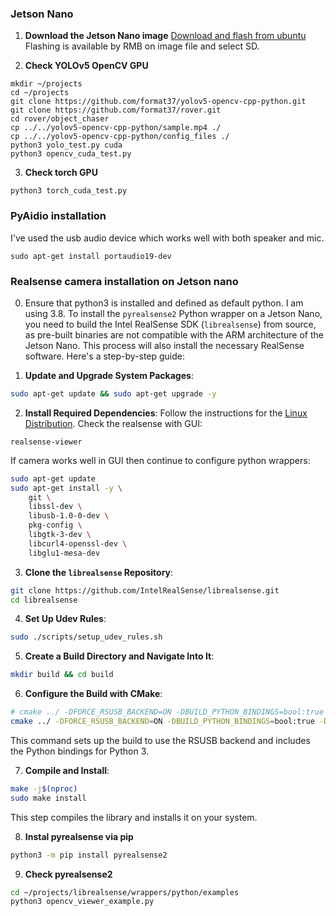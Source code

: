 ### Jetson Nano
1. **Download the Jetson Nano image**
[Download and flash from ubuntu](https://qengineering.eu/install-opencv-on-jetson-nano.html)  
Flashing is available by RMB on image file and select SD.

2. **Check YOLOv5 OpenCV GPU**
```
mkdir ~/projects
cd ~/projects
git clone https://github.com/format37/yolov5-opencv-cpp-python.git
git clone https://github.com/format37/rover.git
cd rover/object_chaser
cp ../../yolov5-opencv-cpp-python/sample.mp4 ./
cp ../../yolov5-opencv-cpp-python/config_files ./
python3 yolo_test.py cuda
python3 opencv_cuda_test.py
```

3. **Check torch GPU**
```
python3 torch_cuda_test.py
```

### PyAidio installation
I've used the usb audio device which works well with both speaker and mic.
```
sudo apt-get install portaudio19-dev
```
### Realsense camera installation on Jetson nano
0. Ensure that python3 is installed and defined as default python. I am using 3.8.
To install the `pyrealsense2` Python wrapper on a Jetson Nano, you need to build the Intel RealSense SDK (`librealsense`) from source, as pre-built binaries are not compatible with the ARM architecture of the Jetson Nano. This process will also install the necessary RealSense software. Here's a step-by-step guide:

1. **Update and Upgrade System Packages**:
```bash
sudo apt-get update && sudo apt-get upgrade -y
```

2. **Install Required Dependencies**:
Follow the instructions for the [Linux Distribution](https://github.com/IntelRealSense/librealsense/blob/master/doc/distribution_linux.md).
Check the realsense with GUI:
```
realsense-viewer
```
If camera works well in GUI then continue to configure python wrappers:
```bash
sudo apt-get update
sudo apt-get install -y \
    git \
    libssl-dev \
    libusb-1.0-0-dev \
    pkg-config \
    libgtk-3-dev \
    libcurl4-openssl-dev \
    libglu1-mesa-dev
```

3. **Clone the `librealsense` Repository**:
```bash
git clone https://github.com/IntelRealSense/librealsense.git
cd librealsense
```

4. **Set Up Udev Rules**:
```bash
sudo ./scripts/setup_udev_rules.sh
```

5. **Create a Build Directory and Navigate Into It**:
```bash
mkdir build && cd build
```

6. **Configure the Build with CMake**:
```bash
# cmake ../ -DFORCE_RSUSB_BACKEND=ON -DBUILD_PYTHON_BINDINGS=bool:true -DPYTHON_EXECUTABLE=$(which python3) -DCMAKE_EXE_LINKER_FLAGS="-lGLU"
cmake ../ -DFORCE_RSUSB_BACKEND=ON -DBUILD_PYTHON_BINDINGS=bool:true -DBUILD_SHARED_LIBS=false -DPYTHON_EXECUTABLE=$(which python3)
```
This command sets up the build to use the RSUSB backend and includes the Python bindings for Python 3.

7. **Compile and Install**:
```bash
make -j$(nproc)
sudo make install
```
This step compiles the library and installs it on your system.

8. **Instal pyrealsense via pip**
```bash
python3 -m pip install pyrealsense2
```

9. **Check pyrealsense2**
```bash
cd ~/projects/librealsense/wrappers/python/examples
python3 opencv_viewer_example.py
```

<!-- 8. **Update the Python Path**:
```bash
# export PYTHONPATH=$PYTHONPATH:/usr/local/lib/python3.6/pyrealsense2/
# Add the correct path to PYTHONPATH
export PYTHONPATH=$PYTHONPATH:/usr/local/lib/python3.6
```
This command adds the installed `pyrealsense2` module to your Python path.

After completing these steps, you should be able to import `pyrealsense2` in your Python scripts and utilize the RealSense SDK functionalities. -->
